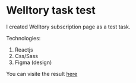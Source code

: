# Welltory task test

I created Welltory subscription page as a test task.

Technologies:

1.  Reactjs
2.  Css/Sass
3.  Figma (design)

You can visite the result [here ](https://valeriyakozlova.github.io/valeriyakozlova.github.io-Welltory/)
